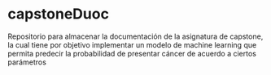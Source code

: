 # capstoneDuoc
Repositorio para almacenar la documentación de la asignatura de capstone, la cual tiene por objetivo implementar un modelo de machine learning que permita predecir la probabilidad de presentar cáncer de acuerdo a ciertos parámetros
